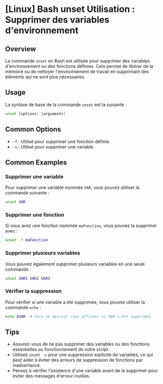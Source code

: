 # [Linux] Bash unset Utilisation : Supprimer des variables d'environnement

## Overview
La commande `unset` en Bash est utilisée pour supprimer des variables d'environnement ou des fonctions définies. Cela permet de libérer de la mémoire ou de nettoyer l'environnement de travail en supprimant des éléments qui ne sont plus nécessaires.

## Usage
La syntaxe de base de la commande `unset` est la suivante :

```bash
unset [options] [arguments]
```

## Common Options
- `-f` : Utilisé pour supprimer une fonction définie.
- `-v` : Utilisé pour supprimer une variable.

## Common Examples

### Supprimer une variable
Pour supprimer une variable nommée `VAR`, vous pouvez utiliser la commande suivante :

```bash
unset VAR
```

### Supprimer une fonction
Si vous avez une fonction nommée `maFonction`, vous pouvez la supprimer avec :

```bash
unset -f maFonction
```

### Supprimer plusieurs variables
Vous pouvez également supprimer plusieurs variables en une seule commande :

```bash
unset VAR1 VAR2 VAR3
```

### Vérifier la suppression
Pour vérifier si une variable a été supprimée, vous pouvez utiliser la commande `echo` :

```bash
echo $VAR  # Cela ne devrait rien afficher si VAR a été supprimée
```

## Tips
- Assurez-vous de ne pas supprimer des variables ou des fonctions essentielles au fonctionnement de votre script.
- Utilisez `unset -v` pour une suppression explicite de variables, ce qui peut aider à éviter des erreurs de suppression de fonctions par inadvertance.
- Pensez à vérifier l'existence d'une variable avant de la supprimer pour éviter des messages d'erreur inutiles.